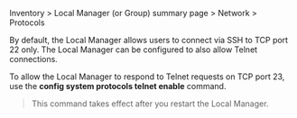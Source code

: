 <!-- 5.5.2 -->

Inventory > Local Manager (or Group) summary page > Network > Protocols

By default, the Local Manager allows users to connect via SSH to TCP port 22 only. The Local Manager can be configured to also allow Telnet connections.

To allow the Local Manager to respond to Telnet requests on TCP port 23, use the **config system protocols telnet enable** command.

> This command takes effect after you restart the Local Manager.
